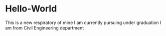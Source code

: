 # Hello-World
This is a new respiratory of mine
I am currently pursuing under graduation
I am from Civil Engineering department
